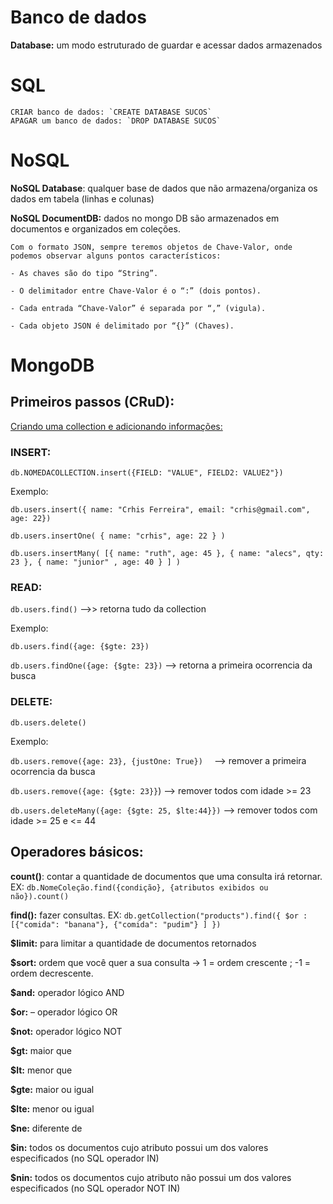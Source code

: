 # Banco de dados


**Database:** um modo estruturado de guardar e acessar dados armazenados

# SQL
    
    CRIAR banco de dados: `CREATE DATABASE SUCOS`
    APAGAR um banco de dados: `DROP DATABASE SUCOS`

# NoSQL

**NoSQL Database**: qualquer base de dados que não armazena/organiza os dados em tabela (linhas e colunas)

**NoSQL DocumentDB:** dados no mongo DB são armazenados em documentos e organizados em coleções. 

    Com o formato JSON, sempre teremos objetos de Chave-Valor, onde podemos observar alguns pontos característicos:

    - As chaves são do tipo “String”.

    - O delimitador entre Chave-Valor é o “:” (dois pontos).

    - Cada entrada “Chave-Valor” é separada por “,” (vigula).

    - Cada objeto JSON é delimitado por “{}” (Chaves).



# MongoDB

## Primeiros passos (CRuD): 

[Criando uma collection e adicionando informações: ](https://www.mongodb.com/docs/manual/reference/method/db.collection.createIndex/#db.collection.createIndex)

### **INSERT**:

```db.NOMEDACOLLECTION.insert({FIELD: "VALUE", FIELD2: VALUE2"})```

Exemplo:

```db.users.insert({ name: "Crhis Ferreira", email: "crhis@gmail.com", age: 22})```

```db.users.insertOne( { name: "crhis", age: 22 } ) ```

```db.users.insertMany( [{ name: "ruth", age: 45 }, { name: "alecs", qty: 23 }, { name: "junior" , age: 40 } ] )```


### **READ**:

```db.users.find()```     -->> retorna tudo da collection

Exemplo:

```db.users.find({age: {$gte: 23})```

`db.users.findOne({age: {$gte: 23})`   --> retorna a primeira ocorrencia da busca

### **DELETE**:

`db.users.delete()`

Exemplo:

`db.users.remove({age: 23}, {justOne: True})  `  --> remover a primeira ocorrencia da busca

`db.users.remove({age: {$gte: 23}}`)              --> remover todos com idade >= 23

`db.users.deleteMany({age: {$gte: 25, $lte:44}})` --> remover todos com idade >= 25 e <= 44



## Operadores básicos:


**count()**: contar a quantidade de documentos que uma consulta irá retornar. EX: `db.NomeColeção.find({condição}, {atributos exibidos ou não}).count()`

**find():** fazer consultas.  EX: `db.getCollection("products").find({ $or : [{"comida": "banana"}, {"comida": "pudim"} ] })`

**$limit:** para limitar a quantidade de documentos retornados

**$sort:** ordem que você quer a sua consulta → 1 = ordem crescente  ;   -1 = ordem decrescente. 

**$and:** operador lógico AND

**$or:** – operador lógico OR

**$not:** operador lógico NOT

**$gt:** maior que

**$lt:** menor que

**$gte:** maior ou igual

**$lte:** menor ou igual

**$ne:** diferente de

**$in:** todos os documentos cujo atributo possui um dos valores especificados (no SQL operador IN)

**$nin:** todos os documentos cujo atributo não possui um dos valores especificados (no SQL operador NOT IN)
